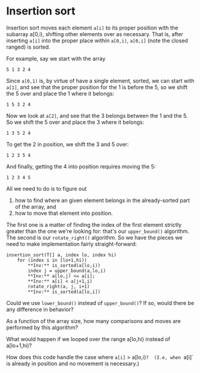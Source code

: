 # Insertion sort

Insertion sort moves each element `a[i]`
to its proper position
with the subarray a[0,i),
shifting other elements over
as necessary.
That is, after inserting `a[i]`
into the proper place within `a[0,i)`,
`a[0,i]` (note the closed ranged) is sorted.

For example, say we start with the array
```
5 1 3 2 4
```
Since `a[0,1)` is,
by virtue of have a single element,
sorted, we can start with `a[1]`,
and see that the proper position
for the 1 is before the 5,
so we shift the 5 over
and place the 1 where it belongs:
```
1 5 3 2 4
```
Now we look at `a[2]`,
and see that the 3 belongs between
the 1 and the 5. So we shift the
5 over and place the 3 where it belongs:
```
1 3 5 2 4
```
To get the 2 in position,
we shift the 3 and 5 over:
```
1 2 3 5 4
```
And finally, getting the 4 into
position requires moving the 5:
```
1 2 3 4 5
```
All we need to do is to figure out
1. how to find where an given
element belongs in the already-sorted
part of the array, and
2. how to move that element into position.

The first one is a matter of finding
the index of the first element
strictly greater than the one we're
looking for:
that's our `upper_bound()` algorithm.
The second is our `rotate_right()` algorithm.
So we have the pieces we need
to make implementation fairly straight-forward:
```
insertion_sort(T[] a, index lo, index hi)
	for (index i in [lo+1,hi))
		**Inv:** is_sorted(a[lo,i))
		index j = upper_bound(a,lo,i)
		**Inv:** a[lo,j) <= a[i];
		**Inv:** a[i] < a[j+1,i)
		rotate_right(a, j, i+1)
		**Inv:** is_sorted(a[lo,i])
```



Could we use `lower_bound()`
instead of `upper_bound()`?
If so, would there be any difference
in behavior?

As a function of the array size,
how many comparisons and moves
are performed by this algorithm?

What would happen if we looped
over the range a[lo,hi)
instead of a[lo+1,hi)?

How does this code handle the case where
`a[i]` > a[lo,i)`?  (I.e, when `a[i]`
is already in position and no movement
is necessary.)